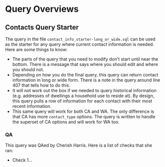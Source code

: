# Query Overviews

## Contacts Query Starter
The query in the file `contact_info_starter-long_or_wide.sql` can be used as the starter for any query where current contact information is needed. Here are some things to know:
* The parts of the query that you need to modify don't start until near the bottom. There is a message that says where you should edit and where you should not.
* Depending on how you do the final query, this query can return contact information in long or wide form. There is a note in the query around line 407 that tells how to do this.
* It will not work out the box if we needed to query historical information (e.g. addresses of dwellings a household use to reside at). By design, this query pulls a row of information for each contact with their most recent information. 
* This same query will work for both CA and WA. The only difference is that CA has more `contact_type` options. The query is written to handle the superset of CA options and will work for WA too.

### QA
This query was QAed by Cherish Harris. Here is a list of checks that she ran:  
* Check 1...
